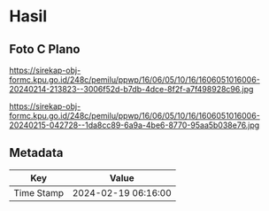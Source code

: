 # Hasil

## Foto C Plano

https://sirekap-obj-formc.kpu.go.id/248c/pemilu/ppwp/16/06/05/10/16/1606051016006-20240214-213823--3006f52d-b7db-4dce-8f2f-a7f498928c96.jpg

https://sirekap-obj-formc.kpu.go.id/248c/pemilu/ppwp/16/06/05/10/16/1606051016006-20240215-042728--1da8cc89-6a9a-4be6-8770-95aa5b038e76.jpg


## Metadata

| Key        | Value               |
| ---------- | ------------------- |
| Time Stamp | 2024-02-19 06:16:00 |



